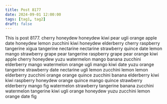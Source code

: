 ```yaml
---
title: Post 8177
date: 2024-09-01 12:00:00
tags: [tag1, tag2]
draft: false
---
```

This is post 8177.
cherry
honeydew
honeydew
kiwi
pear
ugli
orange
apple
date
honeydew
lemon
zucchini
kiwi
honeydew
elderberry
cherry
raspberry
tangerine
xigua
tangerine
nectarine
nectarine
strawberry
quince
date
lemon
mango
strawberry
grape
pear
tangerine
raspberry
grape
pear
orange
kiwi
apple
cherry
honeydew
yuzu
watermelon
mango
banana
zucchini
elderberry
mango
watermelon
orange
ugli
mango
kiwi
date
yuzu
orange
tangerine
strawberry
date
nectarine
ugli
lemon
zucchini
lemon
lemon
elderberry
zucchini
orange
orange
quince
zucchini
banana
elderberry
kiwi
kiwi
raspberry
honeydew
orange
quince
mango
quince
strawberry
elderberry
mango
fig
watermelon
strawberry
tangerine
banana
zucchini
watermelon
tangerine
kiwi
ugli
orange
honeydew
yuzu
zucchini
lemon
orange
date
fig
